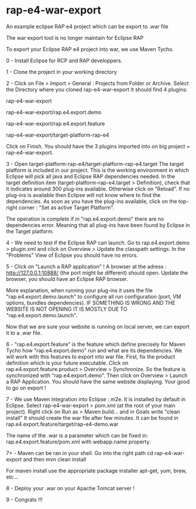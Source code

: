 # rap-e4-war-export
An example eclipse RAP e4 project which can be export to .war file

The war export tool is no longer maintain for Eclipse RAP

To export your Eclipse RAP e4 project into war, we use Maven Tycho.

0 - Install Eclipse for RCP and RAP developpers. 

1 - Clone the project in your working directory

2 - Click on File > Import > General : Projects from Folder or Archive.
Select the Directory where you cloned rap-e4-war-export
It should find 4 plugins:

rap-e4-war-export

rap-e4-war-export/rap.e4.export.demo

rap-e4-war-export/rap.e4.export.feature

rap-e4-war-export/target-platform-rap-e4

Click on Finish.
You should have the 3 plugins imported into on big project = rap-e4-war-export.

3 - Open target-platform-rap-e4/target-platform-rap-e4.target
The target platform is included in our project. This is the working environment in which Eclipse will pick all java and Eclipse RAP dependencies needed. 
In the target definition item (target-platform-rap-e4.target > Definition), check that it indicates around 300 plug-ins available. Otherwise click on "Reload". If no plug-ins is available then Eclipse will not know where to find the dependencies.
As soon as you have the plug-ins available, click on the top-right corner : "Set as active Target Platform".

The operation is complete if in "rap.e4.export.demo" there are no dependencies error. Meaning that all plug-ins have been found by Eclipse in the Target platform.

4 - We need to test if the Eclipse RAP can launch. 
Go to rap.e4.export.demo > plugin.xml and click on Overview > Update the classpath settings.
In the "Problems" View of Eclipse you should have no errors.

5 - Click on "Launch a RAP application" ! A browser at the adress : http://127.0.0.1:10888/ (the port might be different) should open. Update the browser, you should have an Eclipse RAP browser.

More explanation, when running your plug-ins it uses the file "rap.e4.export.demo.launch" to configure all run configuration (port, VM options, bundles dependencies).
IF SOMETHING IS WRONG AND THE WEBSITE IS NOT OPENING IT IS MOSTLY DUE TO "rap.e4.export.demo.launch".

Now that we are sure your website is running on local server, we can export it to a .war file.

6 - "rap.e4.export.feature" is the feature which define precisely for Maven Tycho how "rap.e4.export.demo" run and what are its dependencies. We will work with this features to export into war file.
First, fix the product definition which is your future executable. Click on rap.e4.export.feature.product > Overview > Synchronize. So the feature is synchronized with "rap.e4.export.demo". Then click on Overview > Launch a RAP Application. You should have the same website displaying.
Your good to go on export !

7 - We use Maven integration into Eclipse : m2e. It is installed by default in Eclipse.
Select rap-e4-war-export > pom.xml (at the root of your main project).
Right click on Run as > Maven build... and in Goals write "clean install"
It should create the war file after few minutes.
It can be found in rap.e4.export.feature/target/rap-e4-demo.war

The name of the .war is a parameter which can be fixed in: rap.e4.export.feature/pom.xml
with webapp.name property.

7+ - Maven can be ran in your shell. Go into the right path
cd rap-e4-war-export
and then
mvn clean install

For maven install use the appropriate package installer apt-get, yum, brew, etc...

8 - Deploy your .war on your Apache Tomcat server ! 

9 - Congrats !!!




